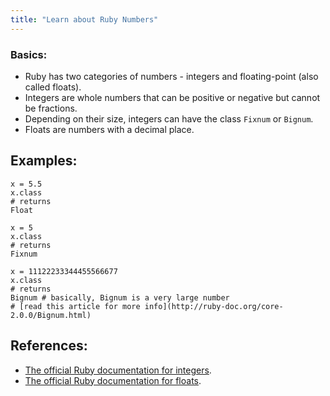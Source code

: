```yaml
---
title: "Learn about Ruby Numbers"
---
```


### Basics:

*   Ruby has two categories of numbers - integers and floating-point (also called floats).
*   Integers are whole numbers that can be positive or negative but cannot be fractions.
*   Depending on their size, integers can have the class `Fixnum` or `Bignum`.
*   Floats are numbers with a decimal place.

## Examples:

    x = 5.5
    x.class
    # returns
    Float

    x = 5
    x.class
    # returns
    Fixnum

    x = 11122233344455566677
    x.class
    # returns
    Bignum # basically, Bignum is a very large number
    # [read this article for more info](http://ruby-doc.org/core-2.0.0/Bignum.html)

## References:

*   [The official Ruby documentation for integers](http://ruby-doc.org/core-2.2.0/Integer.html).
*   [The official Ruby documentation for floats](http://ruby-doc.org/core-2.2.0/Float.html).
